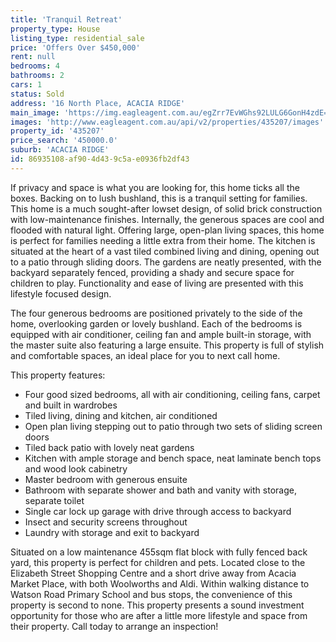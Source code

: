 ```yaml
---
title: 'Tranquil Retreat'
property_type: House
listing_type: residential_sale
price: 'Offers Over $450,000'
rent: null
bedrooms: 4
bathrooms: 2
cars: 1
status: Sold
address: '16 North Place, ACACIA RIDGE'
main_image: 'https://img.eagleagent.com.au/egZrr7EvWGhs92LULG6GonH4zdE=/1280x854/smart/https://s3-us-west-2.amazonaws.com/eagleagent-orig/images/6821716/127343954-image-M.jpg'
images: 'http://www.eagleagent.com.au/api/v2/properties/435207/images'
property_id: '435207'
price_search: '450000.0'
suburb: 'ACACIA RIDGE'
id: 86935108-af90-4d43-9c5a-e0936fb2df43
---
```

If privacy and space is what you are looking for, this home ticks all the boxes. Backing on to lush bushland, this is a tranquil setting for families. This home is a much sought-after lowset design, of solid brick construction with low-maintenance finishes. Internally, the generous spaces are cool and flooded with natural light. Offering large, open-plan living spaces, this home is perfect for families needing a little extra from their home. The kitchen is situated at the heart of a vast tiled combined living and dining, opening out to a patio through sliding doors. The gardens are neatly presented, with the backyard separately fenced, providing a shady and secure space for children to play. Functionality and ease of living are presented with this lifestyle focused design.

The four generous bedrooms are positioned privately to the side of the home, overlooking garden or lovely bushland. Each of the bedrooms is equipped with air conditioner, ceiling fan and ample built-in storage, with the master suite also featuring a large ensuite. This property is full of stylish and comfortable spaces, an ideal place for you to next call home.

This property features:

*  Four good sized bedrooms, all with air conditioning, ceiling fans, carpet and built in wardrobes
*  Tiled living, dining and kitchen, air conditioned
*  Open plan living stepping out to patio through two sets of sliding screen doors
*  Tiled back patio with lovely neat gardens
*  Kitchen with ample storage and bench space, neat laminate bench tops and wood look cabinetry
*  Master bedroom with generous ensuite
*  Bathroom with separate shower and bath and vanity with storage, separate toilet
*  Single car lock up garage with drive through access to backyard
*  Insect and security screens throughout
*  Laundry with storage and exit to backyard

Situated on a low maintenance 455sqm flat block with fully fenced back yard, this property is perfect for children and pets. Located close to the Elizabeth Street Shopping Centre and a short drive away from Acacia Market Place, with both Woolworths and Aldi. Within walking distance to Watson Road Primary School and bus stops, the convenience of this property is second to none. This property presents a sound investment opportunity for those who are after a little more lifestyle and space from their property. Call today to arrange an inspection!